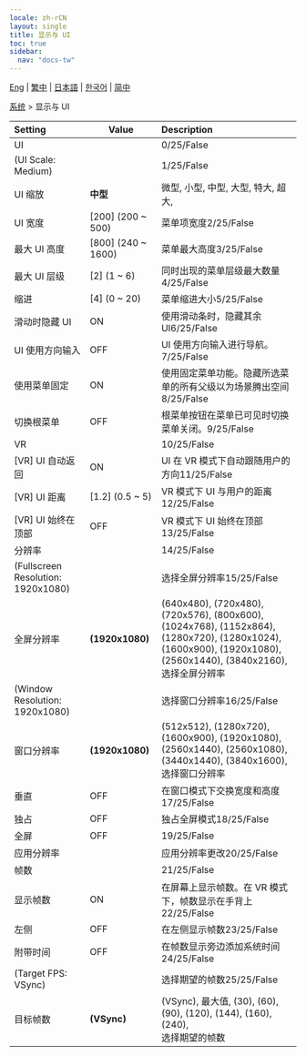 ```yaml
---
locale: zh-rCN
layout: single
title: 显示与 UI
toc: true
sidebar:
  nav: "docs-tw"
---
```

[Eng](/dancexr/menu/2025.4/system/screen) | [繁中](/tw/dancexr/menu/2025.4/system/screen) | [日本語](/jp/dancexr/menu/2025.4/system/screen) | [한국어](/kr/dancexr/menu/2025.4/system/screen) | [简中](/zh/dancexr/menu/2025.4/system/screen)

[系统](../menu#系统) > 显示与 UI



| Setting | Value | Description |
| :--- | --- | :--- |
| UI || 0/25/False
| (UI Scale: Medium) || 1/25/False
| UI 缩放 | **中型** | 微型, 小型, 中型, 大型, 特大, 超大,  |
| UI 宽度 | [200] (200 ~ 500) | 菜单项宽度2/25/False
| 最大 UI 高度 | [800] (240 ~ 1600) | 菜单最大高度3/25/False
| 最大 UI 层级 | [2] (1 ~ 6) | 同时出现的菜单层级最大数量4/25/False
| 缩进 | [4] (0 ~ 20) | 菜单缩进大小5/25/False
| 滑动时隐藏 UI | ON | 使用滑动条时，隐藏其余 UI6/25/False
| UI 使用方向输入 | OFF | UI 使用方向输入进行导航。7/25/False
| 使用菜单固定 | ON | 使用固定菜单功能。隐藏所选菜单的所有父级以为场景腾出空间8/25/False
| 切换根菜单 | OFF | 根菜单按钮在菜单已可见时切换菜单关闭。9/25/False
| VR || 10/25/False
| [VR] UI 自动返回 | ON | UI 在 VR 模式下自动跟随用户的方向11/25/False
| [VR] UI 距离 | [1.2] (0.5 ~ 5) | VR 模式下 UI 与用户的距离12/25/False
| [VR] UI 始终在顶部 | OFF | VR 模式下 UI 始终在顶部13/25/False
| 分辨率 || 14/25/False
| (Fullscreen Resolution: 1920x1080) || 选择全屏分辨率15/25/False
| 全屏分辨率 | **(1920x1080)** | (640x480), (720x480), (720x576), (800x600), (1024x768), (1152x864), (1280x720), (1280x1024), (1600x900), (1920x1080), (2560x1440), (3840x2160), <br/>选择全屏分辨率 |
| (Window Resolution: 1920x1080) || 选择窗口分辨率16/25/False
| 窗口分辨率 | **(1920x1080)** | (512x512), (1280x720), (1600x900), (1920x1080), (2560x1440), (2560x1080), (3440x1440), (3840x1600), <br/>选择窗口分辨率 |
| 垂直 | OFF | 在窗口模式下交换宽度和高度17/25/False
| 独占 | OFF | 独占全屏模式18/25/False
| 全屏 | OFF | 19/25/False
| 应用分辨率 || 应用分辨率更改20/25/False
| 帧数 || 21/25/False
| 显示帧数 | ON | 在屏幕上显示帧数。在 VR 模式下，帧数显示在手背上22/25/False
| 左侧 | OFF | 在左侧显示帧数23/25/False
| 附带时间 | OFF | 在帧数显示旁边添加系统时间24/25/False
| (Target FPS: VSync) || 选择期望的帧数25/25/False
| 目标帧数 | **(VSync)** | (VSync), 最大值, (30), (60), (90), (120), (144), (160), (240), <br/>选择期望的帧数 |
